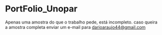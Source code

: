 # PortFolio_Unopar
Apenas uma amostra do que o trabalho pede, está incompleto. caso queira a amostra completa enviar um e-mail para darioaraujo44@gmail.com 
